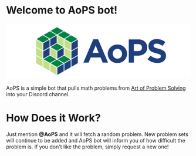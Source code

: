 # Welcome to AoPS bot!

![logo](https://raw.githubusercontent.com/aops-bot/aops-bot.github.io/master/img/aops-logo.png)

AoPS is a simple bot that pulls math problems from [Art of Problem Solving](https://artofproblemsolving.com) into your Discord channel.

# How Does it Work?

Just mention **@AoPS** and it will fetch a random problem. New problem sets will continue to be added and AoPS bot will inform you of how difficult the problem is. If you don't like the problem, simply request a new one!
